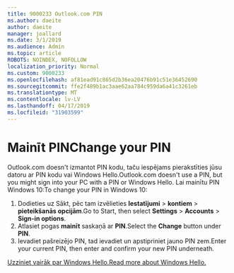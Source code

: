 ```yaml
---
title: 9000233 Outlook.com PIN
ms.author: daeite
author: daeite
manager: joallard
ms.date: 3/1/2019
ms.audience: Admin
ms.topic: article
ROBOTS: NOINDEX, NOFOLLOW
localization_priority: Normal
ms.custom: 9000233
ms.openlocfilehash: af81ead91c865d2b36ea20476b91c51e36452690
ms.sourcegitcommit: ffe2f489b1ac3aae62aa784c959da6a41c3261eb
ms.translationtype: MT
ms.contentlocale: lv-LV
ms.lasthandoff: 04/17/2019
ms.locfileid: "31903599"
---
```

# <a name="change-your-pin"></a><span data-ttu-id="23751-102">Mainīt PIN</span><span class="sxs-lookup"><span data-stu-id="23751-102">Change your PIN</span></span>

<span data-ttu-id="23751-103">Outlook.com doesn't izmantot PIN kodu, taču iespējams pierakstīties jūsu datoru ar PIN kodu vai Windows Hello.</span><span class="sxs-lookup"><span data-stu-id="23751-103">Outlook.com doesn't use a PIN, but you might sign into your PC with a PIN or Windows Hello.</span></span> <span data-ttu-id="23751-104">Lai mainītu PIN Windows 10:</span><span class="sxs-lookup"><span data-stu-id="23751-104">To change your PIN in Windows 10:</span></span>

1. <span data-ttu-id="23751-105">Dodieties uz Sākt, pēc tam izvēlieties **Iestatījumi** > **kontiem** > **pieteikšanās opcijām**.</span><span class="sxs-lookup"><span data-stu-id="23751-105">Go to Start, then select **Settings** > **Accounts** > **Sign-in options**.</span></span>
2. <span data-ttu-id="23751-106">Atlasiet pogas **mainīt** saskaņā ar **PIN**.</span><span class="sxs-lookup"><span data-stu-id="23751-106">Select the **Change** button under **PIN**.</span></span>
3. <span data-ttu-id="23751-107">Ievadiet pašreizējo PIN, tad ievadiet un apstipriniet jauno PIN zem.</span><span class="sxs-lookup"><span data-stu-id="23751-107">Enter your current PIN, then enter and confirm your new PIN underneath.</span></span>

[<span data-ttu-id="23751-108">Uzziniet vairāk par Windows Hello.</span><span class="sxs-lookup"><span data-stu-id="23751-108">Read more about Windows Hello.</span></span>](https://support.microsoft.com/help/17215/)